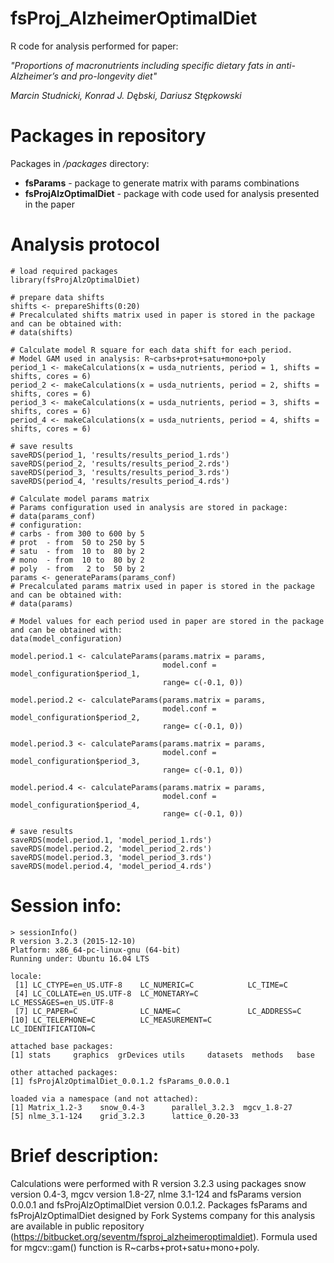 # fsProj_AlzheimerOptimalDiet
R code for analysis performed for paper: 

*"Proportions of macronutrients including specific dietary fats in anti-Alzheimer’s and pro-longevity diet"*

*Marcin Studnicki, Konrad J. Dębski, Dariusz Stępkowski*

# Packages in repository
Packages in */packages* directory:

- **fsParams** - package to generate matrix with params combinations
- **fsProjAlzOptimalDiet** - package with code used for analysis presented in the paper

# Analysis protocol

```
# load required packages
library(fsProjAlzOptimalDiet)

# prepare data shifts
shifts <- prepareShifts(0:20)
# Precalculated shifts matrix used in paper is stored in the package and can be obtained with:
# data(shifts)

# Calculate model R square for each data shift for each period.
# Model GAM used in analysis: R~carbs+prot+satu+mono+poly
period_1 <- makeCalculations(x = usda_nutrients, period = 1, shifts = shifts, cores = 6)
period_2 <- makeCalculations(x = usda_nutrients, period = 2, shifts = shifts, cores = 6)
period_3 <- makeCalculations(x = usda_nutrients, period = 3, shifts = shifts, cores = 6)
period_4 <- makeCalculations(x = usda_nutrients, period = 4, shifts = shifts, cores = 6)

# save results
saveRDS(period_1, 'results/results_period_1.rds')
saveRDS(period_2, 'results/results_period_2.rds')
saveRDS(period_3, 'results/results_period_3.rds')
saveRDS(period_4, 'results/results_period_4.rds')

# Calculate model params matrix
# Params configuration used in analysis are stored in package:
# data(params_conf)
# configuration:
# carbs - from 300 to 600 by 5
# prot  - from  50 to 250 by 5
# satu  - from  10 to  80 by 2
# mono  - from  10 to  80 by 2
# poly  - from   2 to  50 by 2
params <- generateParams(params_conf)
# Precalculated params matrix used in paper is stored in the package and can be obtained with:
# data(params)

# Model values for each period used in paper are stored in the package and can be obtained with:
data(model_configuration)

model.period.1 <- calculateParams(params.matrix = params,
                                  model.conf = model_configuration$period_1,
                                  range= c(-0.1, 0))

model.period.2 <- calculateParams(params.matrix = params,
                                  model.conf = model_configuration$period_2,
                                  range= c(-0.1, 0))

model.period.3 <- calculateParams(params.matrix = params,
                                  model.conf = model_configuration$period_3,
                                  range= c(-0.1, 0))

model.period.4 <- calculateParams(params.matrix = params,
                                  model.conf = model_configuration$period_4,
                                  range= c(-0.1, 0))
								  
# save results
saveRDS(model.period.1, 'model_period_1.rds')
saveRDS(model.period.2, 'model_period_2.rds')
saveRDS(model.period.3, 'model_period_3.rds')
saveRDS(model.period.4, 'model_period_4.rds')
```

# Session info:
```
> sessionInfo()
R version 3.2.3 (2015-12-10)
Platform: x86_64-pc-linux-gnu (64-bit)
Running under: Ubuntu 16.04 LTS

locale:
 [1] LC_CTYPE=en_US.UTF-8    LC_NUMERIC=C            LC_TIME=C              
 [4] LC_COLLATE=en_US.UTF-8  LC_MONETARY=C           LC_MESSAGES=en_US.UTF-8
 [7] LC_PAPER=C              LC_NAME=C               LC_ADDRESS=C           
[10] LC_TELEPHONE=C          LC_MEASUREMENT=C        LC_IDENTIFICATION=C    

attached base packages:
[1] stats     graphics  grDevices utils     datasets  methods   base     

other attached packages:
[1] fsProjAlzOptimalDiet_0.0.1.2 fsParams_0.0.0.1            

loaded via a namespace (and not attached):
[1] Matrix_1.2-3    snow_0.4-3      parallel_3.2.3  mgcv_1.8-27    
[5] nlme_3.1-124    grid_3.2.3      lattice_0.20-33
```

# Brief description:
Calculations were performed with R version 3.2.3 using packages snow version 0.4-3, 
mgcv version 1.8-27, nlme 3.1-124 and fsParams version 0.0.0.1 and fsProjAlzOptimalDiet version 0.0.1.2. 
Packages fsParams and fsProjAlzOptimalDiet designed by Fork Systems company for this analysis 
are available in public repository
(https://bitbucket.org/seventm/fsproj_alzheimeroptimaldiet).
Formula used for mgcv::gam() function is R~carbs+prot+satu+mono+poly.
